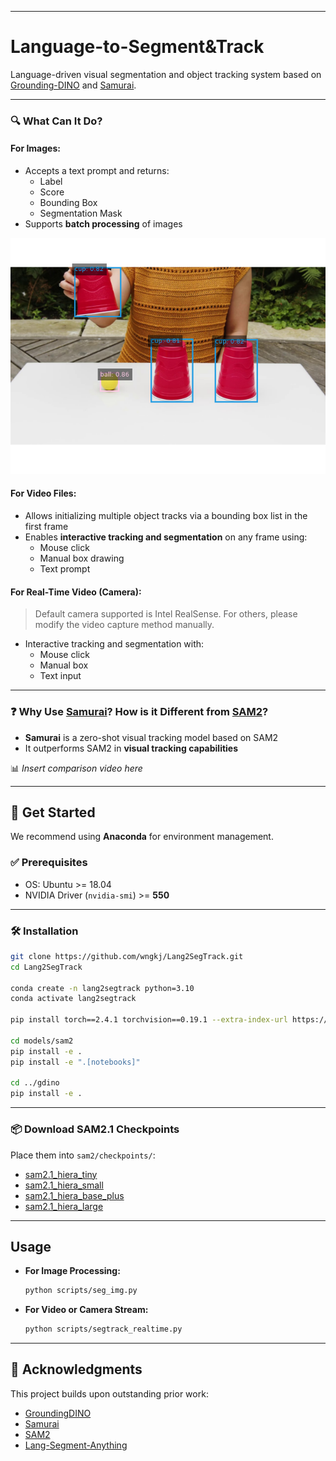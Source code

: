 
---

# Language-to-Segment&Track

Language-driven visual segmentation and object tracking system based on [Grounding-DINO](https://github.com/IDEA-Research/GroundingDINO) and [Samurai](https://github.com/yangchris11/samurai).

---


### 🔍 What Can It Do?

#### For Images:
- Accepts a text prompt and returns:
  - Label
  - Score
  - Bounding Box
  - Segmentation Mask
- Supports **batch processing** of images

![](assets/Figure_1.png)

#### For Video Files:
- Allows initializing multiple object tracks via a bounding box list in the first frame
- Enables **interactive tracking and segmentation** on any frame using:
  - Mouse click
  - Manual box drawing
  - Text prompt

#### For Real-Time Video (Camera):
> Default camera supported is Intel RealSense. For others, please modify the video capture method manually.

- Interactive tracking and segmentation with:
  - Mouse click
  - Manual box
  - Text input

[](assets/demo.mp4)

---

### ❓ Why Use [Samurai](https://github.com/yangchris11/samurai)? How is it Different from [SAM2](https://github.com/facebookresearch/sam2)?

- **Samurai** is a zero-shot visual tracking model based on SAM2
- It outperforms SAM2 in **visual tracking capabilities**

📊 *Insert comparison video here*

---

## 🚀 Get Started

We recommend using **Anaconda** for environment management.

### ✅ Prerequisites

- OS: Ubuntu >= 18.04  
- NVIDIA Driver (`nvidia-smi`) >= **550**

---

### 🛠 Installation

```bash
git clone https://github.com/wngkj/Lang2SegTrack.git
cd Lang2SegTrack

conda create -n lang2segtrack python=3.10
conda activate lang2segtrack

pip install torch==2.4.1 torchvision==0.19.1 --extra-index-url https://download.pytorch.org/whl/cu124

cd models/sam2
pip install -e .
pip install -e ".[notebooks]"

cd ../gdino
pip install -e .
```

---

### 📦 Download SAM2.1 Checkpoints

Place them into `sam2/checkpoints/`:

- [sam2.1_hiera_tiny](https://dl.fbaipublicfiles.com/segment_anything_2/092824/sam2.1_hiera_tiny.pt)
- [sam2.1_hiera_small](https://dl.fbaipublicfiles.com/segment_anything_2/092824/sam2.1_hiera_small.pt)
- [sam2.1_hiera_base_plus](https://dl.fbaipublicfiles.com/segment_anything_2/092824/sam2.1_hiera_base_plus.pt)
- [sam2.1_hiera_large](https://dl.fbaipublicfiles.com/segment_anything_2/092824/sam2.1_hiera_large.pt)

---

## Usage

- **For Image Processing:**
  ```bash
  python scripts/seg_img.py
  ```

- **For Video or Camera Stream:**
  ```bash
  python scripts/segtrack_realtime.py
  ```

---

## 🙏 Acknowledgments

This project builds upon outstanding prior work:

- [GroundingDINO](https://github.com/IDEA-Research/GroundingDINO)
- [Samurai](https://github.com/yangchris11/samurai)
- [SAM2](https://github.com/facebookresearch/sam2)
- [Lang-Segment-Anything](https://github.com/luca-medeiros/lang-segment-anything)
